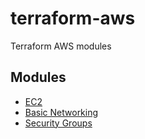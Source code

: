 # terraform-aws
Terraform AWS modules 


## Modules
* [EC2](/ec2)
* [Basic Networking](/networking)
* [Security Groups](/security-groups)